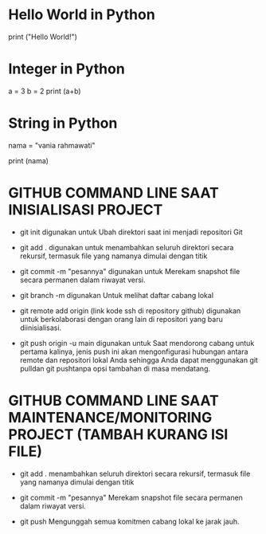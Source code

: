# Hello World in Python
print ("Hello World!")

# Integer in Python
a = 3
b = 2
print (a+b)

# String in Python
nama = "vania rahmawati"

print (nama)



# GITHUB COMMAND LINE SAAT INISIALISASI PROJECT 

- git init 
digunakan untuk Ubah direktori saat ini menjadi repositori Git

- git add . 
digunakan untuk menambahkan seluruh direktori secara rekursif, termasuk file yang namanya dimulai dengan titik

- git commit -m "pesannya"
digunakan untuk Merekam snapshot file secara permanen dalam riwayat versi.

- git branch -m 
digunakan Untuk melihat daftar cabang lokal 

- git remote add origin (link kode ssh di repository github)
digunakan untuk berkolaborasi dengan orang lain di repositori yang baru diinisialisasi.

- git push origin -u main
digunakan untuk Saat mendorong cabang untuk pertama kalinya, jenis push ini akan mengonfigurasi hubungan antara remote dan repositori lokal Anda sehingga Anda dapat menggunakan git pulldan git pushtanpa opsi tambahan di masa mendatang.

# GITHUB COMMAND LINE SAAT MAINTENANCE/MONITORING PROJECT (TAMBAH KURANG ISI FILE)

- git add . 
menambahkan seluruh direktori secara rekursif, termasuk file yang namanya dimulai dengan titik

- git commit -m "pesannya"
Merekam snapshot file secara permanen dalam riwayat versi.

- git push
Mengunggah semua komitmen cabang lokal ke jarak jauh.